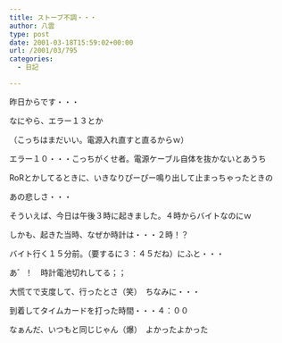 ```yaml
---
title: ストーブ不調・・・
author: 八雲
type: post
date: 2001-03-18T15:59:02+00:00
url: /2001/03/795
categories:
  - 日記

---
```

昨日からです・・・

なにやら、エラー１３とか
  
（こっちはまだいい。電源入れ直すと直るからｗ）
  
エラー１０・・・こっちがくせ者。電源ケーブル自体を抜かないとあうち
  
RoRとかしてるときに、いきなりぴーぴー鳴り出して止まっちゃったときの
  
あの悲しさ・・・

そういえば、今日は午後３時に起きました。４時からバイトなのにｗ
  
しかも、起きた当時、なぜか時計は・・・２時！？
  
バイト行く１５分前。（要するに３：４５だね）にふと・・・
  
あ゛！　時計電池切れしてる；；
  
大慌てで支度して、行ったとさ（笑）　ちなみに・・・
  
到着してタイムカードを打った時間・・・４：００
  
なぁんだ、いつもと同じじゃん（爆）　よかったよかった